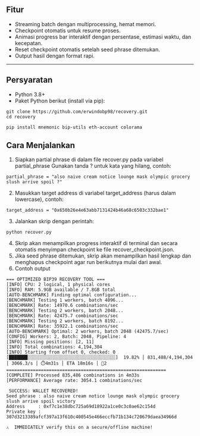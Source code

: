 ## Fitur
- Streaming batch dengan multiprocessing, hemat memori.
- Checkpoint otomatis untuk resume proses.
- Animasi progress bar interaktif dengan persentase, estimasi waktu, dan kecepatan.
- Reset checkpoint otomatis setelah seed phrase ditemukan.
- Output hasil dengan format rapi.
---
## Persyaratan
- Python 3.8+
- Paket Python berikut (install via pip):
```
git clone https://github.com/erwindobp98/recovery.git
cd recovery
```
```
pip install mnemonic bip-utils eth-account colorama
```
## Cara Menjalankan
1. Siapkan partial phrase di dalam file recover.py pada variabel partial_phrase
Gunakan tanda ? untuk kata yang hilang, contoh:
```
partial_phrase = "also naive cream notice lounge mask olympic grocery slush arrive spoil ?"
```
2. Masukkan target address di variabel target_address (harus dalam lowercase), contoh:
```
target_address = "0x650b26e4e63abb7131424b46a68c6503c332bae1"
```
3. Jalankan skrip dengan perintah:
```
python recover.py
```
4. Skrip akan menampilkan progress interaktif di terminal dan secara otomatis menyimpan checkpoint ke file recover_checkpoint.json.
5. Jika seed phrase ditemukan, skrip akan menampilkan hasil lengkap dan menghapus checkpoint agar run berikutnya mulai dari awal.
6. Contoh output
```
=== OPTIMIZED BIP39 RECOVERY TOOL ===
[INFO] CPU: 2 logical, 1 physical cores
[INFO] RAM: 5.9GB available / 7.8GB total
[AUTO-BENCHMARK] Finding optimal configuration...
[BENCHMARK] Testing 1 workers, batch 4096...
[BENCHMARK] Rate: 14970.6 combinations/sec
[BENCHMARK] Testing 2 workers, batch 2048...
[BENCHMARK] Rate: 42475.7 combinations/sec
[BENCHMARK] Testing 2 workers, batch 8192...
[BENCHMARK] Rate: 35922.1 combinations/sec
[AUTO-BENCHMARK] Optimal: 2 workers, batch 2048 (42475.7/sec)
[CONFIG] Workers: 2, Batch: 2048, Pipeline: 4
[INFO] Missing positions: [2, 11]
[INFO] Total combinations: 4,194,304
[INFO] Starting from offset 0, checked: 0
[███████░░░░░░░░░░░░░░░░░░░░░░░░░░░░░░░░░]  19.82% │ 831,488/4,194,304 │ 3066.3/s │ ⏱️4m31s │ ETA 18m16s │ 👥2 
============================================================
[COMPLETE] Processed 835,486 combinations in 4m33s
[PERFORMANCE] Average rate: 3054.1 combinations/sec

 SUCCESS: WALLET RECOVERED! 
Seed phrase : also naive cream notice lounge mask olympic grocery slush arrive spoil victory
Address     : 0xf7c1e38dbc725a69d18922a1ce0c3c0ae62c154d
Private key : 307d3213389afcf397a13f610c400545e466eccfb71b134c720679daea34966d

⚠️  IMMEDIATELY verify this on a secure/offline machine!
